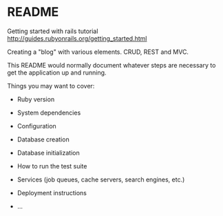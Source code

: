# README

Getting started with rails tutorial
http://guides.rubyonrails.org/getting_started.html

Creating a "blog" with various elements. CRUD, REST and MVC.


This README would normally document whatever steps are necessary to get the
application up and running.

Things you may want to cover:

* Ruby version

* System dependencies

* Configuration

* Database creation

* Database initialization

* How to run the test suite

* Services (job queues, cache servers, search engines, etc.)

* Deployment instructions

* ...
